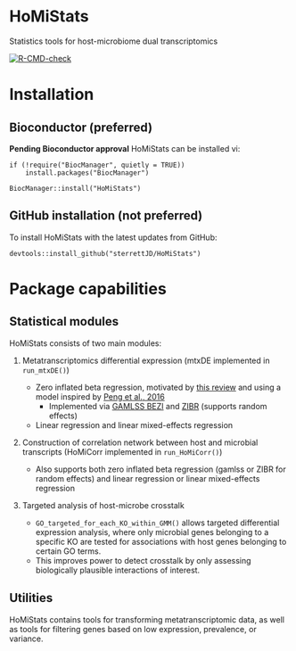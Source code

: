 # HoMiStats

Statistics tools for host-microbiome dual transcriptomics

  <!-- badges: start -->
  [![R-CMD-check](https://github.com/sterrettJD/HoMiStats/actions/workflows/r.yaml/badge.svg)](https://github.com/sterrettJD/HoMiStats/actions/workflows/r.yaml)
  <!-- badges: end -->


# Installation

## Bioconductor (preferred)
**Pending Bioconductor approval** HoMiStats can be installed vi:

```
if (!require("BiocManager", quietly = TRUE))
    install.packages("BiocManager")

BiocManager::install("HoMiStats")
```

## GitHub installation (not preferred)
To install HoMiStats with the latest updates from GitHub:

```
devtools::install_github("sterrettJD/HoMiStats")
```

# Package capabilities

## Statistical modules
HoMiStats consists of two main modules:

1.  Metatranscriptomics differential expression (mtxDE implemented in `run_mtxDE()`)

    -   Zero inflated beta regression, motivated by [this review](https://academic.oup.com/bib/article/24/5/bbad279/7239897) and using a model inspired by [Peng et al., 2016](https://www.ncbi.nlm.nih.gov/pmc/articles/PMC6109378/)
        - Implemented via [GAMLSS BEZI](https://www.rdocumentation.org/packages/gamlss.dist/versions/6.1-1/topics/BEZI) and [ZIBR](https://github.com/PennChopMicrobiomeProgram/ZIBR) (supports random effects) 
    -   Linear regression and linear mixed-effects regression

2.  Construction of correlation network between host and microbial transcripts (HoMiCorr implemented in `run_HoMiCorr()`)
    - Also supports both zero inflated beta regression (gamlss or ZIBR for random effects) and linear regression or linear mixed-effects regression

3. Targeted analysis of host-microbe crosstalk 
    - `GO_targeted_for_each_KO_within_GMM()` allows targeted differential expression analysis, where only microbial genes belonging to a specific KO are tested for associations with host genes belonging to certain GO terms. 
    - This improves power to detect crosstalk by only assessing biologically plausible interactions of interest.
## Utilities
HoMiStats contains tools for transforming metatranscriptomic data, as well as tools for filtering genes based on low expression, prevalence, or variance.
